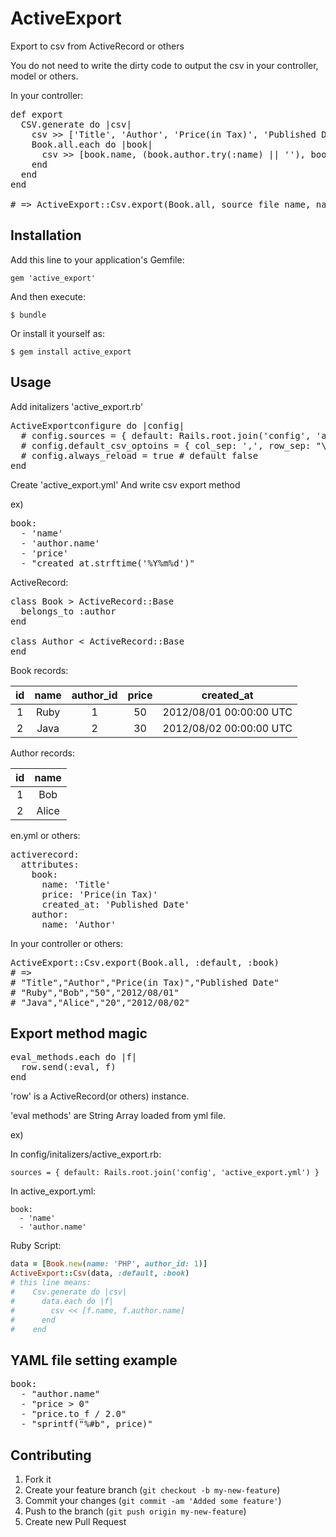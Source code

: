 # ActiveExport

Export to csv from ActiveRecord or others

You do not need to write the dirty code to output the csv in your controller, model or others.

In your controller:

<pre>
def export
  CSV.generate do |csv|
    csv &gt;&gt; ['Title', 'Author', 'Price(in Tax)', 'Published Date']
    Book.all.each do |book|
      csv &gt;&gt; [book.name, (book.author.try(:name) || ''), book.price, book.created_at.strftime('%Y%m%d')]
    end
  end
end

# => ActiveExport::Csv.export(Book.all, source_file_name, namespace)
</pre>

## Installation

Add this line to your application's Gemfile:

    gem 'active_export'

And then execute:

    $ bundle

Or install it yourself as:

    $ gem install active_export

## Usage

Add initalizers 'active_export.rb'

<pre>
ActiveExportconfigure do |config|
  # config.sources = { default: Rails.root.join('config', 'active_export.yml') }
  # config.default_csv_optoins = { col_sep: ',', row_sep: "\n", force_quotes: true }
  # config.always_reload = true # default false
end
</pre>

Create 'active_export.yml' And write csv export method

ex)

<pre>
book:
  - 'name'
  - 'author.name'
  - 'price'
  - "created_at.strftime('%Y%m%d')"
</pre>

ActiveRecord:

<pre>
class Book &gt; ActiveRecord::Base
  belongs_to :author
end

class Author &lt; ActiveRecord::Base
end
</pre>

Book records:

| id | name | author_id | price | created_at |
|:--:|:----:|:---------:|:-----:|:----------:|
|  1 | Ruby |         1 |    50 | 2012/08/01 00:00:00 UTC |
|  2 | Java |         2 |    30 | 2012/08/02 00:00:00 UTC |

Author records:

| id |  name |
|:--:|:-----:|
|  1 |   Bob |
|  2 | Alice |

en.yml or others:

<pre>
activerecord:
  attributes:
    book:
      name: 'Title'
      price: 'Price(in Tax)'
      created_at: 'Published Date'
    author:
      name: 'Author'
</pre>

In your controller or others:

<pre>
ActiveExport::Csv.export(Book.all, :default, :book)
# =>
# "Title","Author","Price(in Tax)","Published Date"
# "Ruby","Bob","50","2012/08/01"
# "Java","Alice","20","2012/08/02"
</pre>

## Export method magic

<pre>
eval_methods.each do |f|
  row.send(:eval, f)
end
</pre>

'row' is a ActiveRecord(or others) instance.

'eval methods' are String Array loaded from yml file.

ex)

In config/initalizers/active_export.rb:

    sources = { default: Rails.root.join('config', 'active_export.yml') }

In active_export.yml:

    book:
      - 'name'
      - 'author.name'

Ruby Script:

````ruby
data = [Book.new(name: 'PHP', author_id: 1)]
ActiveExport::Csv(data, :default, :book)
# this line means:
#    Csv.generate do |csv|
#      data.each do |f|
#        csv << [f.name, f.author.name]
#      end
#    end
````

## YAML file setting example

<pre>
book:
  - "author.name"
  - "price > 0"
  - "price.to_f / 2.0"
  - "sprintf("%#b", price)"
</pre>

## Contributing

1. Fork it
2. Create your feature branch (`git checkout -b my-new-feature`)
3. Commit your changes (`git commit -am 'Added some feature'`)
4. Push to the branch (`git push origin my-new-feature`)
5. Create new Pull Request
